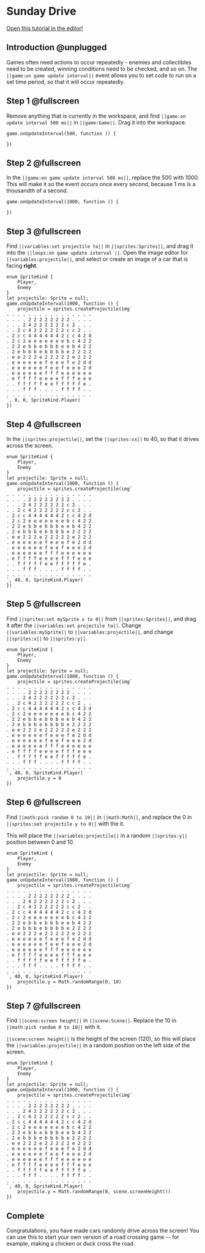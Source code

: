 # Sunday Drive

[Open this tutorial in the editor!](/#tutorial:concepts/sunday-drive)

## Introduction @unplugged

Games often need actions to occur repeatedly - enemies and collectibles need to be created, winning conditions need to be checked, and so on. The ``||game:on game update interval||`` event allows you to set code to run on a set time period, so that it will occur repeatedly.

## Step 1 @fullscreen

Remove anything that is currently in the workspace, and find ``||game:on update interval 500 ms||`` in ``||game:Game||``. Drag it into the workspace.

```blocks
game.onUpdateInterval(500, function () {
	
})
```

## Step 2 @fullscreen

In the ``||game:on game update interval 500 ms||``, replace the 500 with 1000. This will make it so the event occurs once every second, because 1 ms is a thousandth of a second.

```blocks
game.onUpdateInterval(1000, function () {
	
})
```

## Step 3 @fullscreen

Find ``||variables:set projectile to||`` in ``||sprites:Sprites||``, and drag it into the ``||loops:on game update interval ||``. Open the image editor for ``||variables:projectile||``, and select or create an image of a car that is facing **right**.

```blocks
enum SpriteKind {
    Player,
    Enemy
}
let projectile: Sprite = null;
game.onUpdateInterval(1000, function () {
    projectile = sprites.createProjectile(img`
. . . . . . . . . . . . . . . . 
. . . . 2 2 2 2 2 2 2 2 . . . . 
. . . 2 4 2 2 2 2 2 2 c 2 . . . 
. . 2 c 4 2 2 2 2 2 2 c c 2 . . 
. 2 c c 4 4 4 4 4 4 2 c c 4 2 d 
. 2 c 2 e e e e e e e b c 4 2 2 
. 2 2 e b b e b b b e e b 4 2 2 
. 2 e b b b e b b b b e 2 2 2 2 
. e e 2 2 2 e 2 2 2 2 2 e 2 2 2 
. e e e e e e f e e e f e 2 d d 
. e e e e e e f e e f e e e 2 d 
. e e e e e e f f f e e e e e e 
. e f f f f e e e e f f f e e e 
. . f f f f f e e f f f f f e . 
. . . f f f . . . . f f f f . . 
. . . . . . . . . . . . . . . . 
`, 0, 0, SpriteKind.Player)
})
```

## Step 4 @fullscreen

In the ``||sprites:projectile||``, set the ``||sprites:vx||`` to 40, so that it drives across the screen.

```blocks
enum SpriteKind {
    Player,
    Enemy
}
let projectile: Sprite = null;
game.onUpdateInterval(1000, function () {
    projectile = sprites.createProjectile(img`
. . . . . . . . . . . . . . . . 
. . . . 2 2 2 2 2 2 2 2 . . . . 
. . . 2 4 2 2 2 2 2 2 c 2 . . . 
. . 2 c 4 2 2 2 2 2 2 c c 2 . . 
. 2 c c 4 4 4 4 4 4 2 c c 4 2 d 
. 2 c 2 e e e e e e e b c 4 2 2 
. 2 2 e b b e b b b e e b 4 2 2 
. 2 e b b b e b b b b e 2 2 2 2 
. e e 2 2 2 e 2 2 2 2 2 e 2 2 2 
. e e e e e e f e e e f e 2 d d 
. e e e e e e f e e f e e e 2 d 
. e e e e e e f f f e e e e e e 
. e f f f f e e e e f f f e e e 
. . f f f f f e e f f f f f e . 
. . . f f f . . . . f f f f . . 
. . . . . . . . . . . . . . . . 
`, 40, 0, SpriteKind.Player)
})
```

## Step 5 @fullscreen

Find ``||sprites:set mySprite x to 0||`` from ``||sprites:Sprites||``, and drag it after the ``||variables:set projectile to||``. Change ``||variables:mySprite||`` to ``||variables:projectile||``, and change ``||sprites:x||`` to ``||sprites:y||``.

```blocks
enum SpriteKind {
    Player,
    Enemy
}
let projectile: Sprite = null;
game.onUpdateInterval(1000, function () {
    projectile = sprites.createProjectile(img`
. . . . . . . . . . . . . . . . 
. . . . 2 2 2 2 2 2 2 2 . . . . 
. . . 2 4 2 2 2 2 2 2 c 2 . . . 
. . 2 c 4 2 2 2 2 2 2 c c 2 . . 
. 2 c c 4 4 4 4 4 4 2 c c 4 2 d 
. 2 c 2 e e e e e e e b c 4 2 2 
. 2 2 e b b e b b b e e b 4 2 2 
. 2 e b b b e b b b b e 2 2 2 2 
. e e 2 2 2 e 2 2 2 2 2 e 2 2 2 
. e e e e e e f e e e f e 2 d d 
. e e e e e e f e e f e e e 2 d 
. e e e e e e f f f e e e e e e 
. e f f f f e e e e f f f e e e 
. . f f f f f e e f f f f f e . 
. . . f f f . . . . f f f f . . 
. . . . . . . . . . . . . . . . 
`, 40, 0, SpriteKind.Player)
    projectile.y = 0
})
```

## Step 6 @fullscreen

Find ``||math:pick random 0 to 10||`` in ``||math:Math||``, and replace the 0 in ``||sprites:set projectile y to 0||`` with the it.

This will place the ``||variables:projectile||`` in a random ``||sprites:y||`` position between 0 and 10.

```blocks
enum SpriteKind {
    Player,
    Enemy
}
let projectile: Sprite = null;
game.onUpdateInterval(1000, function () {
    projectile = sprites.createProjectile(img`
. . . . . . . . . . . . . . . . 
. . . . 2 2 2 2 2 2 2 2 . . . . 
. . . 2 4 2 2 2 2 2 2 c 2 . . . 
. . 2 c 4 2 2 2 2 2 2 c c 2 . . 
. 2 c c 4 4 4 4 4 4 2 c c 4 2 d 
. 2 c 2 e e e e e e e b c 4 2 2 
. 2 2 e b b e b b b e e b 4 2 2 
. 2 e b b b e b b b b e 2 2 2 2 
. e e 2 2 2 e 2 2 2 2 2 e 2 2 2 
. e e e e e e f e e e f e 2 d d 
. e e e e e e f e e f e e e 2 d 
. e e e e e e f f f e e e e e e 
. e f f f f e e e e f f f e e e 
. . f f f f f e e f f f f f e . 
. . . f f f . . . . f f f f . . 
. . . . . . . . . . . . . . . . 
`, 40, 0, SpriteKind.Player)
    projectile.y = Math.randomRange(0, 10)
})
```

## Step 7 @fullscreen

Find ``||scene:screen height||`` in ``||scene:Scene||``. Replace the 10 in ``||math:pick random 0 to 10||`` with it.

``||scene:screen height||`` is the height of the screen (120), so this will place the ``||variables:projectile||`` in a random position on the left side of the screen.

```blocks
enum SpriteKind {
    Player,
    Enemy
}
let projectile: Sprite = null;
game.onUpdateInterval(1000, function () {
    projectile = sprites.createProjectile(img`
. . . . . . . . . . . . . . . . 
. . . . 2 2 2 2 2 2 2 2 . . . . 
. . . 2 4 2 2 2 2 2 2 c 2 . . . 
. . 2 c 4 2 2 2 2 2 2 c c 2 . . 
. 2 c c 4 4 4 4 4 4 2 c c 4 2 d 
. 2 c 2 e e e e e e e b c 4 2 2 
. 2 2 e b b e b b b e e b 4 2 2 
. 2 e b b b e b b b b e 2 2 2 2 
. e e 2 2 2 e 2 2 2 2 2 e 2 2 2 
. e e e e e e f e e e f e 2 d d 
. e e e e e e f e e f e e e 2 d 
. e e e e e e f f f e e e e e e 
. e f f f f e e e e f f f e e e 
. . f f f f f e e f f f f f e . 
. . . f f f . . . . f f f f . . 
. . . . . . . . . . . . . . . . 
`, 40, 0, SpriteKind.Player)
    projectile.y = Math.randomRange(0, scene.screenHeight())
})
```

## Complete

Congratulations, you have made cars randomly drive across the screen! You can use this to start your own version of a road crossing game -- for example, making a chicken or duck cross the road.